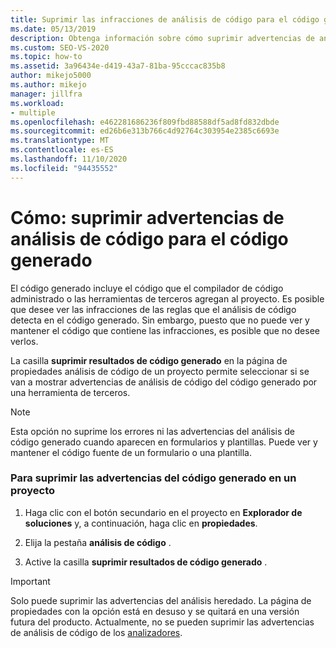 ```yaml
---
title: Suprimir las infracciones de análisis de código para el código generado
ms.date: 05/13/2019
description: Obtenga información sobre cómo suprimir advertencias de análisis de código para el código generado. Vea cómo evitar que Visual Studio muestre advertencias de análisis heredado sobre el código generado.
ms.custom: SEO-VS-2020
ms.topic: how-to
ms.assetid: 3a96434e-d419-43a7-81ba-95cccac835b8
author: mikejo5000
ms.author: mikejo
manager: jillfra
ms.workload:
- multiple
ms.openlocfilehash: e462281686236f809fbd88588df5ad8fd832dbde
ms.sourcegitcommit: ed26b6e313b766c4d92764c303954e2385c6693e
ms.translationtype: MT
ms.contentlocale: es-ES
ms.lasthandoff: 11/10/2020
ms.locfileid: "94435552"
---
```

# <a name="how-to-suppress-code-analysis-warnings-for-generated-code"></a>Cómo: suprimir advertencias de análisis de código para el código generado

El código generado incluye el código que el compilador de código administrado o las herramientas de terceros agregan al proyecto. Es posible que desee ver las infracciones de las reglas que el análisis de código detecta en el código generado. Sin embargo, puesto que no puede ver y mantener el código que contiene las infracciones, es posible que no desee verlos.

La casilla **suprimir resultados de código generado** en la página de propiedades análisis de código de un proyecto permite seleccionar si se van a mostrar advertencias de análisis de código del código generado por una herramienta de terceros.

> [!NOTE]
> Esta opción no suprime los errores ni las advertencias del análisis de código generado cuando aparecen en formularios y plantillas. Puede ver y mantener el código fuente de un formulario o una plantilla.

### <a name="to-suppress-warnings-for-generated-code-in-a-project"></a>Para suprimir las advertencias del código generado en un proyecto

1. Haga clic con el botón secundario en el proyecto en **Explorador de soluciones** y, a continuación, haga clic en **propiedades**.

2. Elija la pestaña **análisis de código** .

3. Active la casilla **suprimir resultados de código generado** .

> [!IMPORTANT]
> Solo puede suprimir las advertencias del análisis heredado. La página de propiedades con la opción está en desuso y se quitará en una versión futura del producto. Actualmente, no se pueden suprimir las advertencias de análisis de código de los [analizadores](roslyn-analyzers-overview.md).
